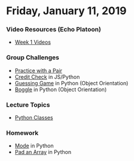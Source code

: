 Friday, January 11, 2019
====================
### Video Resources (Echo Platoon)
- [Week 1 Videos](https://www.youtube.com/watch?v=MXfqHyQHmfo&list=PLu0CiQ7bzwESorYiOmwUJEdqs4YJfyMNh)

### Group Challenges
* [Practice with a Pair](https://github.com/hotelplatoon/git-pair)
* [Credit Check](https://github.com/hotelplatoon/credit-check) in JS/Python
* [Guessing Game](https://github.com/hotelplatoon/guessing-game) in Python (Object Orientation)
* [Boggle](https://github.com/hotelplatoon/boggle) in Python (Object Orientation)

### Lecture Topics
* [Python Classes](https://github.com/hotelplatoon/curriculum/blob/master/week-01/lecture-materials/python-oop.md)

### Homework
* [Mode](https://github.com/hotelplatoon/calculate-mode) in Python
* [Pad an Array](https://github.com/hotelplatoon/pad-array) in Python
